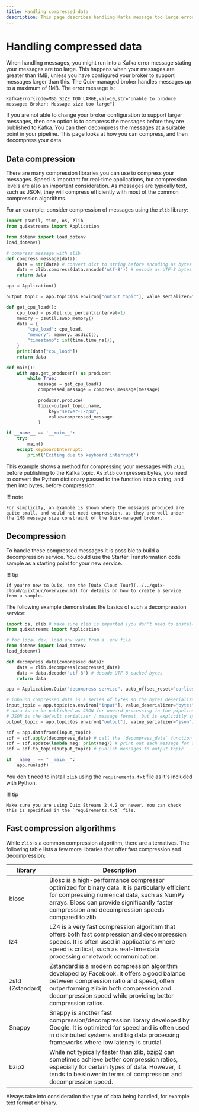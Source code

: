 ```yaml
---
title: Handling compressed data
description: This page describes handling Kafka message too large errors, and how to compress, and decompress data to work around this issue.
---
```


# Handling compressed data

When handling messages, you might run into a Kafka error message stating your messages are too large. This happens when your messages are greater than 1MB, unless you have configured your broker to support messages larger than this. The Quix-managed broker handles messages up to a maximum of 1MB. The error message is:

```
KafkaError{code=MSG_SIZE_TOO_LARGE,val=10,str="Unable to produce message: Broker: Message size too large"}
```

If you are not able to change your broker configuration to support larger messages, then one option is to compress the messages before they are published to Kafka. You can then decompress the messages at a suitable point in your pipeline. This page looks at how you can compress, and then decompress your data.

## Data compression

There are many compression libraries you can use to compress your messages. Speed is important for real-time applications, but compression levels are also an important consideration. As messages are typically text, such as JSON, they will compress efficiently with most of the common compression algorithms.

For an example, consider compression of messages using the `zlib` library:

``` python
import psutil, time, os, zlib
from quixstreams import Application

from dotenv import load_dotenv
load_dotenv()

# compress message with zlib
def compress_message(data):
    data = str(data) # convert dict to string before encoding as bytes
    data = zlib.compress(data.encode('utf-8')) # encode as UTF-8 bytes and compress
    return data

app = Application()

output_topic = app.topic(os.environ["output_topic"], value_serializer="bytes")

def get_cpu_load():
    cpu_load = psutil.cpu_percent(interval=1)
    memory = psutil.swap_memory()
    data = {
        "cpu_load": cpu_load,
        "memory": memory._asdict(),
        "timestamp": int(time.time_ns()),
    }
    print(data["cpu_load"])
    return data

def main():
    with app.get_producer() as producer:
        while True:                
            message = get_cpu_load()
            compressed_message = compress_message(message)

            producer.produce(
            topic=output_topic.name,
                key="server-1-cpu",
                value=compressed_message
            )

if __name__ == '__main__':
    try:
        main()
    except KeyboardInterrupt:
        print('Exiting due to keyboard interrupt')
```

This example shows a method for compressing your messages with `zlib`, before publishing to the Kafka topic. As `zlib` compresses bytes, you need to convert the Python dictionary passed to the function into a string, and then into bytes, before compression.

!!! note

    For simplicity, an example is shown where the messages produced are quite small, and would not need compression, as they are well under the 1MB message size constraint of the Quix-managed broker.

## Decompression

To handle these compressed messages it is possible to build a decompression service. You could use the Starter Transformation code sample as a starting point for your new service.

!!! tip

    If you're new to Quix, see the [Quix Cloud Tour](../../quix-cloud/quixtour/overview.md) for details on how to create a service from a sample.

The following example demonstrates the basics of such a decompression service:

``` python
import os, zlib # make sure zlib is imported (you don't need to install it though)
from quixstreams import Application

# for local dev, load env vars from a .env file
from dotenv import load_dotenv
load_dotenv()

def decompress_data(compressed_data):
    data = zlib.decompress(compressed_data)
    data = data.decode("utf-8") # decode UTF-8 packed bytes
    return data

app = Application.Quix("decompress-service", auto_offset_reset="earliest")

# inbound compressed data is a series of bytes so the bytes deserializer is used for this topic
input_topic = app.topic(os.environ["input"], value_deserializer="bytes")
# data is to be published as JSON for onward processing in the pipeline.
# JSON is the default serializer / message format, but is explicitly specified here for clarity
output_topic = app.topic(os.environ["output"], value_serializer="json")

sdf = app.dataframe(input_topic)
sdf = sdf.apply(decompress_data) # call the `decompress_data` function for each message
sdf = sdf.update(lambda msg: print(msg)) # print out each message for debugging
sdf = sdf.to_topic(output_topic) # publish messages to output topic

if __name__ == "__main__":
    app.run(sdf)
```

You don't need to install `zlib` using the `requirements.txt` file as it's included with Python.

!!! tip

    Make sure you are using Quix Streams 2.4.2 or newer. You can check this is specified in the `requirements.txt` file.

## Fast compression algorithms

While `zlib` is a common compression algorithm, there are alternatives. The following table lists a few more libraries that offer fast compression and decompression:

| library | Description |
|---|---|
| blosc | Blosc is a high-performance compressor optimized for binary data. It is particularly efficient for compressing numerical data, such as NumPy arrays. Blosc can provide significantly faster compression and decompression speeds compared to zlib. |
| lz4 | LZ4 is a very fast compression algorithm that offers both fast compression and decompression speeds. It is often used in applications where speed is critical, such as real-time data processing or network communication. |
| zstd (Zstandard) | Zstandard is a modern compression algorithm developed by Facebook. It offers a good balance between compression ratio and speed, often outperforming zlib in both compression and decompression speed while providing better compression ratios. |
| Snappy | Snappy is another fast compression/decompression library developed by Google. It is optimized for speed and is often used in distributed systems and big data processing frameworks where low latency is crucial. |
| bzip2 | While not typically faster than zlib, bzip2 can sometimes achieve better compression ratios, especially for certain types of data. However, it tends to be slower in terms of compression and decompression speed. |

Always take into consideration the type of data being handled, for example text format or binary.
